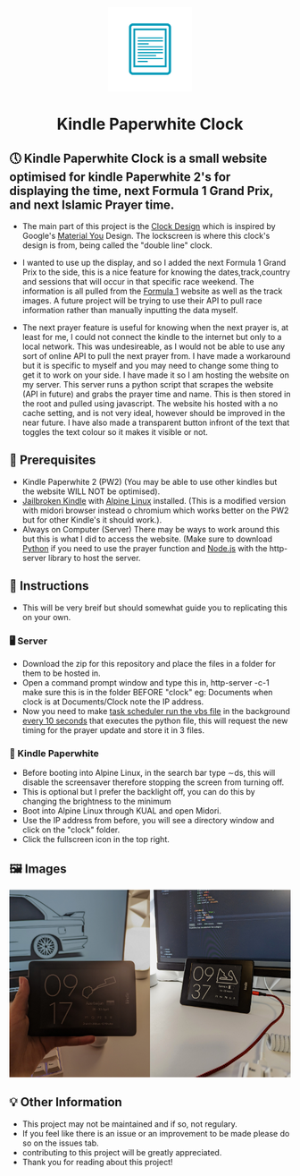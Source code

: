 <!-- markdownlint-disable-next-line -->
<p align="center">
  <img width="150" src="kindle.png" alt="Kindle Paperwhite Logo"></a>
<h1 align="center">Kindle Paperwhite Clock</h1>

## 🕔 Kindle Paperwhite Clock is a small website optimised for kindle Paperwhite 2's for displaying the time, next Formula 1 Grand Prix, and next Islamic Prayer time.

- The main part of this project is the [Clock Design](/images/pixel-lockscreen-clock.png) which is inspired by Google's [Material You](https://material.io/blog/announcing-material-you) Design. The lockscreen is where this clock's design is from, being called the "double line" clock.

- I wanted to use up the display, and so I added the next Formula 1 Grand Prix to the side, this is a nice feature for knowing the dates,track,country and sessions that will occur in that specific race weekend. The information is all pulled from the [Formula 1](https://www.formula1.com/en/racing/2023.html) website as well as the track images. A future project will be trying to use their API to pull race information rather than manually inputting the data myself.

- The next prayer feature is useful for knowing when the next prayer is, at least for me, I could not connect the kindle to the internet but only to a local network. This was undesireable, as I would not be able to use any sort of online API to pull the next prayer from. I have made a workaround but it is specific to myself and you may need to change some thing to get it to work on your side. I have made it so I am hosting the website on my server. This server runs a python script that scrapes the website (API in future) and grabs the prayer time and name. This is then stored in the root and pulled using javascript. The website his hosted with a no cache setting, and is not very ideal, however should be improved in the near future. I have also made a transparent button infront of the text that toggles the text colour so it makes it visible or not.




## 🔑 Prerequisites

- Kindle Paperwhite 2 (PW2) (You may be able to use other kindles but the website WILL NOT be optimised).
- [Jailbroken Kindle](https://www.mobileread.com/forums/showthread.php?t=346037) with [Alpine Linux](https://github.com/thomaspreece/alpine_kindle/) installed. (This is a modified version with midori browser instead o chromium which works better on the PW2 but for other Kindle's it should work.).
- Always on Computer (Server) There may be ways to work around this but this is what I did to access the website. (Make sure to download [Python](https://www.python.org/) if you need to use the prayer function and [Node.js](https://nodejs.org/en) with the http-server library to host the server.




## 📄 Instructions

- This will be very breif but should somewhat guide you to replicating this on your own.


### 🖥️ Server

- Download the zip for this repository and place the files in a folder for them to be hosted in.
- Open a command prompt window and type this in, http-server -c-1 make sure this is in the folder BEFORE "clock" eg: Documents when clock is at Documents/Clock note the IP address.
- Now you need to make [task scheduler run the vbs file](/images/vbs-task-scheduler) in the background [every 10 seconds](https://superuser.com/questions/293445/windows-task-scheduler-schedule-task-to-run-once-every-10-seconds) that executes the python file, this will request the new timing for the prayer update and store it in 3 files.


### 📖 Kindle Paperwhite

- Before booting into Alpine Linux, in the search bar type ∼ds, this will disable the screensaver therefore stopping the screen from turning off.
- This is optional but I prefer the backlight off, you can do this by changing the brightness to the minimum
- Boot into Alpine Linux through KUAL and open Midori.
- Use the IP address from before, you will see a directory window and click on the "clock" folder.
- Click the fullscreen icon in the top right.




## 🖼️ Images
<img src="/images/with-prayer.jpg" width="50%"><img src="/images/without-prayer.jpg" width="50%">




## 💡 Other Information

- This project may not be maintained and if so, not regulary.
- If you feel like there is an issue or an improvement to be made please do so on the issues tab.
- contributing to this project will be greatly appreciated.
- Thank you for reading about this project!
